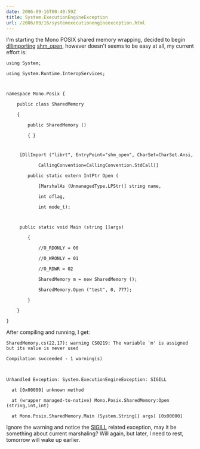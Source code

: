 ```yaml
---
date: 2006-09-16T00:40:59Z
title: System.ExecutionEngineException
url: /2006/09/16/systemexecutionengineexception.html
---
```


<p>I'm starting the Mono POSIX shared memory wrapping, decided to begin <a href="http://www.mono-project.com/Dllimport">dllimporting</a> <a href="http://www.opengroup.org/onlinepubs/007908799/xsh/shm_open.html">shm_open</a>, however doesn't seems to be easy at all, my current effort is:</p>
<p><code lang="csharp">using System;<br />
using System.Runtime.InteropServices;</p>
<p>namespace Mono.Posix {<br />
	public class SharedMemory<br />
	{<br />
		public SharedMemory ()<br />
		{ }</p>
<p>		[DllImport ("librt", EntryPoint="shm_open", CharSet=CharSet.Ansi,<br />
			CallingConvention=CallingConvention.StdCall)]<br />
		public static extern IntPtr Open (<br />
			[MarshalAs (UnmanagedType.LPStr)] string name,<br />
			int oflag,<br />
			int mode_t);</p>
<p>		public static void Main (string []args)<br />
		{<br />
			//O_RDONLY = 00<br />
			//O_WRONLY = 01<br />
			//O_RDWR = 02<br />
			SharedMemory m = new SharedMemory ();<br />
			SharedMemory.Open ("test", 0, 777);<br />
		}<br />
	}<br />
}</code></p>
<p>After compiling and running, I get:</p>
<p><code lang="none">SharedMemory.cs(22,17): warning CS0219: The variable `m' is assigned but its value is never used<br />
Compilation succeeded - 1 warning(s)</p>
<p>Unhandled Exception: System.ExecutionEngineException: SIGILL<br />
  at [0x00000] unknown method<br />
  at (wrapper managed-to-native) Mono.Posix.SharedMemory:Open (string,int,int)<br />
  at Mono.Posix.SharedMemory.Main (System.String[] args) [0x00000]</code></p>
<p>Ignore the warning and notice the <a href="http://en.wikipedia.org/wiki/SIGILL">SIGILL</a> related exception, may it be something about current marshaling? Will again, but later, I need to rest, tomorrow will wake up earlier.</p>
